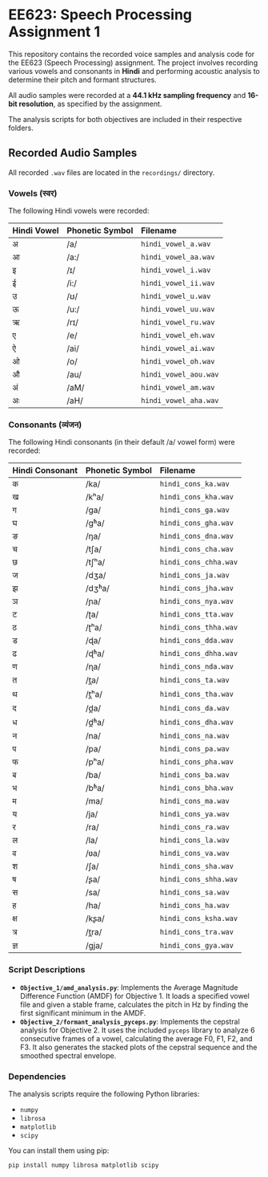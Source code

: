 # EE623: Speech Processing Assignment 1

This repository contains the recorded voice samples and analysis code for the EE623 (Speech Processing) assignment. The project involves recording various vowels and consonants in **Hindi** and performing acoustic analysis to determine their pitch and formant structures.

All audio samples were recorded at a **44.1 kHz sampling frequency** and **16-bit resolution**, as specified by the assignment.

The analysis scripts for both objectives are included in their respective folders.

## Recorded Audio Samples

All recorded `.wav` files are located in the `recordings/` directory.

### Vowels (स्वर)

The following Hindi vowels were recorded:

| Hindi Vowel | Phonetic Symbol | Filename |
| :--- | :--- | :--- |
| अ | /a/ | `hindi_vowel_a.wav` |
| आ | /a:/ | `hindi_vowel_aa.wav` |
| इ | /ɪ/ | `hindi_vowel_i.wav` |
| ई | /i:/ | `hindi_vowel_ii.wav` |
| उ | /ʊ/ | `hindi_vowel_u.wav` |
| ऊ | /u:/ | `hindi_vowel_uu.wav` |
| ऋ | /rɪ/ | `hindi_vowel_ru.wav` |
| ए | /e/ | `hindi_vowel_eh.wav` |
| ऐ | /ai/ | `hindi_vowel_ai.wav` |
| ओ | /o/ | `hindi_vowel_oh.wav` |
| औ | /au/ | `hindi_vowel_aou.wav` |
| अं | /aM/ | `hindi_vowel_am.wav` |
| अः | /aH/ | `hindi_vowel_aha.wav` |

### Consonants (व्यंजन)

The following Hindi consonants (in their default /a/ vowel form) were recorded:

| Hindi Consonant | Phonetic Symbol | Filename |
| :--- | :--- | :--- |
| क | /ka/ | `hindi_cons_ka.wav` |
| ख | /kʰa/ | `hindi_cons_kha.wav` |
| ग | /ɡa/ | `hindi_cons_ga.wav` |
| घ | /ɡʱa/ | `hindi_cons_gha.wav` |
| ङ | /ŋa/ | `hindi_cons_dna.wav` |
| च | /tʃa/ | `hindi_cons_cha.wav` |
| छ | /tʃʰa/ | `hindi_cons_chha.wav` |
| ज | /dʒa/ | `hindi_cons_ja.wav` |
| झ | /dʒʱa/ | `hindi_cons_jha.wav` |
| ञ | /ɲa/ | `hindi_cons_nya.wav` |
| ट | /ʈa/ | `hindi_cons_tta.wav` |
| ठ | /ʈʰa/ | `hindi_cons_thha.wav` |
| ड | /ɖa/ | `hindi_cons_dda.wav` |
| ढ | /ɖʱa/ | `hindi_cons_dhha.wav` |
| ण | /ɳa/ | `hindi_cons_nda.wav` |
| त | /t̪a/ | `hindi_cons_ta.wav` |
| थ | /t̪ʰa/ | `hindi_cons_tha.wav` |
| द | /d̪a/ | `hindi_cons_da.wav` |
| ध | /d̪ʱa/ | `hindi_cons_dha.wav` |
| न | /na/ | `hindi_cons_na.wav` |
| प | /pa/ | `hindi_cons_pa.wav` |
| फ | /pʰa/ | `hindi_cons_pha.wav` |
| ब | /ba/ | `hindi_cons_ba.wav` |
| भ | /bʱa/ | `hindi_cons_bha.wav` |
| म | /ma/ | `hindi_cons_ma.wav` |
| य | /ja/ | `hindi_cons_ya.wav` |
| र | /ra/ | `hindi_cons_ra.wav` |
| ल | /la/ | `hindi_cons_la.wav` |
| व | /ʋa/ | `hindi_cons_va.wav` |
| श | /ʃa/ | `hindi_cons_sha.wav` |
| ष | /ʂa/ | `hindi_cons_shha.wav` |
| स | /sa/ | `hindi_cons_sa.wav` |
| ह | /ha/ | `hindi_cons_ha.wav` |
| क्ष | /kʂa/ | `hindi_cons_ksha.wav` |
| त्र | /t̪ra/ | `hindi_cons_tra.wav` |
| ज्ञ | /ɡja/ | `hindi_cons_gya.wav` |

### Script Descriptions

* **`Objective_1/amd_analysis.py`**: Implements the Average Magnitude Difference Function (AMDF) for Objective 1. It loads a specified vowel file and given a stable frame, calculates the pitch in Hz by finding the first significant minimum in the AMDF.
* **`Objective_2/formant_analysis_pyceps.py`**: Implements the cepstral analysis for Objective 2. It uses the included `pyceps` library to analyze 6 consecutive frames of a vowel, calculating the average F0, F1, F2, and F3. It also generates the stacked plots of the cepstral sequence and the smoothed spectral envelope.

### Dependencies

The analysis scripts require the following Python libraries:
* `numpy`
* `librosa`
* `matplotlib`
* `scipy`

You can install them using pip:
```bash
pip install numpy librosa matplotlib scipy
